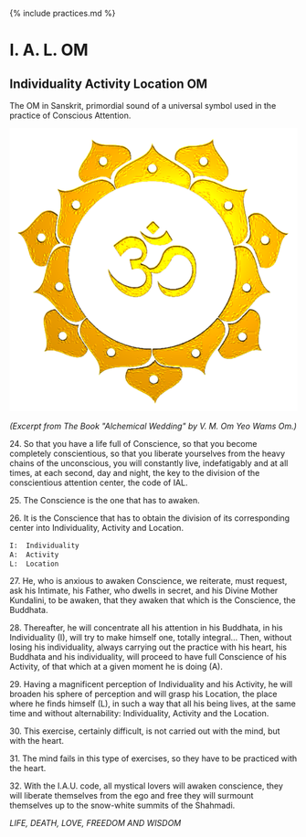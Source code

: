 {% include practices.md %}

# I. A. L. OM

## Individuality Activity Location OM

The OM in Sanskrit, primordial sound of a universal symbol used in the practice of Conscious Attention.  

![Om Mandala](/assets/img/om_mandala.png)

_(Excerpt from The Book "Alchemical Wedding" by V. M. Om Yeo Wams Om.)_

24\.  So that you have a life full of Conscience, so that you become completely conscientious, so that you liberate yourselves from the heavy chains of the unconscious, you will constantly live, indefatigably and at all times, at each second, day and night, the key to the division of the conscientious attention center, the code of IAL.  

25\.  The Conscience is the one that has to awaken.  

26\.  It is the Conscience that has to obtain the division of its corresponding center into Individuality, Activity and Location.  

	I:  Individuality  
	A:  Activity  
	L:  Location   

27\.  He, who is anxious to awaken Conscience, we reiterate, must request, ask his Intimate, his Father, who dwells in secret, and his Divine Mother Kundalini, to be awaken, that they awaken that which is the Conscience, the Buddhata.

28\.  Thereafter, he will concentrate all his attention in his Buddhata, in his Individuality (I), will try to make himself one, totally integral…  Then, without losing his individuality, always carrying out the practice with his heart, his Buddhata and his individuality, will proceed to have full Conscience of his Activity, of that which at a given moment he is doing (A). 

29\.  Having a magnificent perception of Individuality and his Activity, he will broaden his sphere of perception and will grasp his Location, the place where he finds himself (L), in such a way that all his being lives, at the same time and without alternability:  Individuality, Activity and the Location.  

30\.  This exercise, certainly difficult, is not carried out with the mind, but with the heart.

31\.  The mind fails in this type of exercises, so they have to be practiced with the heart.

32\.  With the I.A.U. code, all mystical lovers will awaken conscience, they will liberate themselves from the ego and free they will surmount themselves up to the snow-white summits of the Shahmadi.

_LIFE,  DEATH,  LOVE,  FREEDOM  AND  WISDOM_
